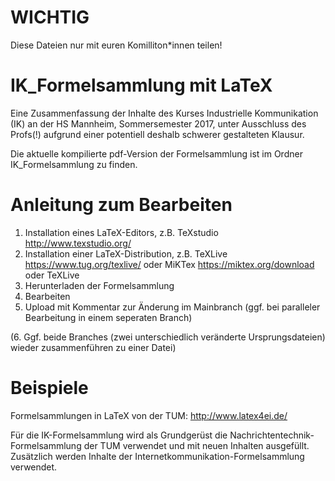 # WICHTIG
Diese Dateien nur mit euren Komilliton*innen teilen!

# IK_Formelsammlung mit LaTeX
Eine Zusammenfassung der Inhalte des Kurses Industrielle Kommunikation (IK) an der HS Mannheim, Sommersemester 2017, unter Ausschluss des Profs(!) aufgrund einer potentiell deshalb schwerer gestalteten Klausur.

Die aktuelle kompilierte pdf-Version der Formelsammlung ist im Ordner IK_Formelsammlung zu finden.

# Anleitung zum Bearbeiten
1. Installation eines LaTeX-Editors, z.B. TeXstudio http://www.texstudio.org/
2. Installation einer LaTeX-Distribution, z.B. TeXLive https://www.tug.org/texlive/ oder  MiKTex https://miktex.org/download oder TeXLive 
3. Herunterladen der Formelsammlung
4. Bearbeiten
5. Upload mit Kommentar zur Änderung im Mainbranch (ggf. bei paralleler Bearbeitung in einem seperaten Branch) 

(6. Ggf. beide Branches (zwei unterschiedlich veränderte Ursprungsdateien) wieder zusammenführen zu einer Datei)

# Beispiele
Formelsammlungen in LaTeX von der TUM: http://www.latex4ei.de/ 

Für die IK-Formelsammlung wird als Grundgerüst die Nachrichtentechnik-Formelsammlung der TUM verwendet und mit neuen Inhalten ausgefüllt. Zusätzlich werden Inhalte der Internetkommunikation-Formelsammlung verwendet.
